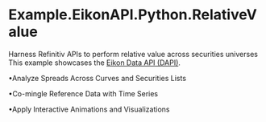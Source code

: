 # Example.EikonAPI.Python.RelativeValue

Harness Refinitiv APIs to perform relative value across securities universes
This example showcases the [Eikon Data API (DAPI)](https://developers.refinitiv.com/eikon-data-apis). 


•Analyze Spreads Across Curves and Securities Lists 

•Co-mingle Reference Data with Time Series 

•Apply Interactive Animations and Visualizations
